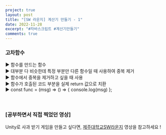 ```yaml
---
project: true
layout: post
title: "[SW 라운지] 계산기 만들기 - 1"
date: 2022-11-28
excerpt: "#자바스크립트 #계산기만들기"
comments: true
---
```


### 고차함수 <br>
▶️ 함수를 만드는 함수 <br>
▶️ 대부분 다 비슷한데 특정 부분만 다른 함수일 때 사용하여 중복 제거 <br>
▶️ 함수에서 중복을 제거하고 싶을 때 사용 <br>
▶️ 함수가 호출된 코드 부분을 실제 return 값으로 치환 <br>
▶️ const func = (msg) => () => {  console.log(msg)  }; <br>
<br>
<br>

### [공부하면서 직접 찍었던 영상]

Unity로 사과 받기 게임을 만들고 싶다면, [제주대학교SW라운지](https://www.youtube.com/watch?v=k5qBvE4xjr0&list=PLkb1-AwKYLZb0vV-DPGhtk_wHmrtYnh1G&index=3) 영상을 참고하세요 !

